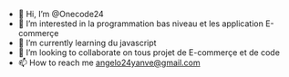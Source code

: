 - 👋 Hi, I’m @Onecode24
- 👀 I’m interested in  la programmation bas niveau et les application E-commerçe
- 🌱 I’m currently learning du javascript
- 💞️ I’m looking to collaborate on tous projet de E-commerçe et de code
- 📫 How to reach me angelo24yanve@gmail.com


<!---
Onecode24/Onecode24 is a ✨ special ✨ repository because its `README.md` (this file) appears on your GitHub profile.
You can click the Preview link to take a look at your changes.
--->
